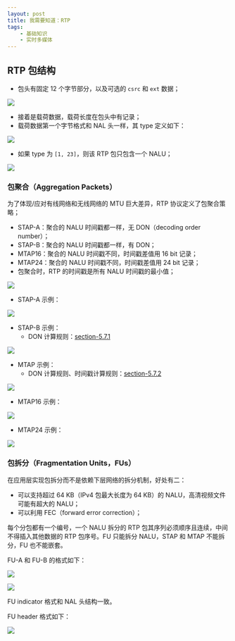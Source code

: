 ```yaml
---
layout: post
title: 我需要知道：RTP
tags:
    - 基础知识
    - 实时多媒体
---
```


## RTP 包结构

+ 包头有固定 12 个字节部分，以及可选的 `csrc` 和 `ext` 数据；

![](https://imgs.piasy.com/2017-10-19-rtp_header_format.png)

+ 接着是载荷数据，载荷长度在包头中有记录；
+ 载荷数据第一个字节格式和 NAL 头一样，其 type 定义如下：

![](https://imgs.piasy.com/2017-10-19-rtp_h264_header_type.png)

+ 如果 type 为 `[1, 23]`，则该 RTP 包只包含一个 NALU；

![](https://imgs.piasy.com/2017-10-19-rtp_h264_single_nalu.png)

### 包聚合（Aggregation Packets）

为了体现/应对有线网络和无线网络的 MTU 巨大差异，RTP 协议定义了包聚合策略；

+ STAP-A：聚合的 NALU 时间戳都一样，无 DON（decoding order number）；
+ STAP-B：聚合的 NALU 时间戳都一样，有 DON；
+ MTAP16：聚合的 NALU 时间戳不同，时间戳差值用 16 bit 记录；
+ MTAP24：聚合的 NALU 时间戳不同，时间戳差值用 24 bit 记录；
+ 包聚合时，RTP 的时间戳是所有 NALU 时间戳的最小值；

![](https://imgs.piasy.com/2017-10-19-rtp_h264_aggregation_nalu.png)

+ STAP-A 示例：

![](https://imgs.piasy.com/2017-10-19-rtp_h264_stap_a.png)

+ STAP-B 示例：
  - DON 计算规则：[section-5.7.1](https://tools.ietf.org/html/rfc6184#section-5.7.1)

![](https://imgs.piasy.com/2017-10-19-rtp_h264_stap_b.png)

+ MTAP 示例：
  - DON 计算规则、时间戳计算规则：[section-5.7.2](https://tools.ietf.org/html/rfc6184#section-5.7.2)

![](https://imgs.piasy.com/2017-10-19-rtp_h264_mtap.png)

+ MTAP16 示例：

![](https://imgs.piasy.com/2017-10-19-rtp_h264_mtap16-1.png)

+ MTAP24 示例：

![](https://imgs.piasy.com/2017-10-19-rtp_h264_mtap24-1.png)

### 包拆分（Fragmentation Units，FUs）

在应用层实现包拆分而不是依赖下层网络的拆分机制，好处有二：

+ 可以支持超过 64 KB（IPv4 包最大长度为 64 KB）的 NALU，高清视频文件可能有超大的 NALU；
+ 可以利用 FEC（forward error correction）；

每个分包都有一个编号，一个 NALU 拆分的 RTP 包其序列必须顺序且连续，中间不得插入其他数据的 RTP 包序号。FU 只能拆分 NALU，STAP 和 MTAP 不能拆分，FU 也不能嵌套。

FU-A 和 FU-B 的格式如下：

![](https://imgs.piasy.com/2017-10-19-rtp_h264_fu_a.png)

![](https://imgs.piasy.com/2017-10-19-rtp_h264_fu_b.png)

FU indicator 格式和 NAL 头结构一致。

FU header 格式如下：

![](https://imgs.piasy.com/2017-10-19-rtp_h264_fu_header.png)
